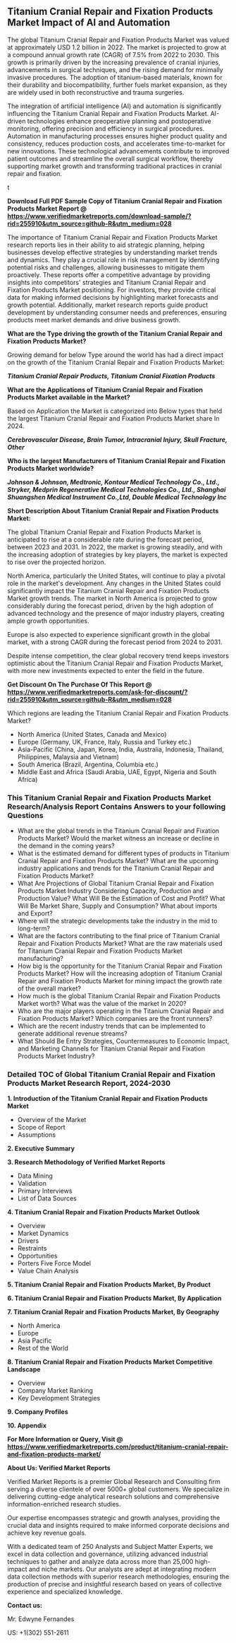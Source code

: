 <h2>Titanium Cranial Repair and Fixation Products Market Impact of AI and Automation</h2><p>The global Titanium Cranial Repair and Fixation Products Market was valued at approximately USD 1.2 billion in 2022. The market is projected to grow at a compound annual growth rate (CAGR) of 7.5% from 2022 to 2030. This growth is primarily driven by the increasing prevalence of cranial injuries, advancements in surgical techniques, and the rising demand for minimally invasive procedures. The adoption of titanium-based materials, known for their durability and biocompatibility, further fuels market expansion, as they are widely used in both reconstructive and trauma surgeries.</p><p>The integration of artificial intelligence (AI) and automation is significantly influencing the Titanium Cranial Repair and Fixation Products Market. AI-driven technologies enhance preoperative planning and postoperative monitoring, offering precision and efficiency in surgical procedures. Automation in manufacturing processes ensures higher product quality and consistency, reduces production costs, and accelerates time-to-market for new innovations. These technological advancements contribute to improved patient outcomes and streamline the overall surgical workflow, thereby supporting market growth and transforming traditional practices in cranial repair and fixation.</p>t</p><p id="" class=""><strong>Download Full PDF Sample Copy of Titanium Cranial Repair and Fixation Products Market Report @ <a href="https://www.verifiedmarketreports.com/download-sample/?rid=255910&utm_source=github-R&utm_medium=028" target="_blank">https://www.verifiedmarketreports.com/download-sample/?rid=255910&utm_source=github-R&utm_medium=028</a></strong></p><p>The importance of&nbsp;Titanium Cranial Repair and Fixation Products Market research reports lies in their ability to aid strategic planning, helping businesses develop effective strategies by understanding market trends and dynamics. They play a crucial role in risk management by identifying potential risks and challenges, allowing businesses to mitigate them proactively. These reports offer a competitive advantage by providing insights into competitors' strategies and Titanium Cranial Repair and Fixation Products Market positioning. For investors, they provide critical data for making informed decisions by highlighting market forecasts and growth potential. Additionally, market research reports guide product development by understanding consumer needs and preferences, ensuring products meet market demands and drive business growth.</p><p><strong>What are the&nbsp;Type driving the growth of the Titanium Cranial Repair and Fixation Products Market?</strong></p><p id="" class="">Growing demand for below Type around the world has had a direct impact on the growth of the Titanium Cranial Repair and Fixation Products Market:</p><em><strong>Titanium Cranial Repair Products, Titanium Cranial Fixation Products</strong></em></p><strong>What are the&nbsp;Applications&nbsp;of Titanium Cranial Repair and Fixation Products Market available in the Market?</strong></p><p id="" class="">Based on Application the Market is categorized into Below types that held the largest Titanium Cranial Repair and Fixation Products Market share In 2024.</p><em><strong>Cerebrovascular Disease, Brain Tumor, Intracranial Injury, Skull Fracture, Other</strong></em></p><strong>Who is the largest Manufacturers of Titanium Cranial Repair and Fixation Products Market worldwide?</strong></p><p><em><strong>Johnson & Johnson, Medtronic, Kontour Medical Technology Co., Ltd., Stryker, Medprin Regenerative Medical Technologies Co., Ltd., Shanghai Shuangshen Medical Instrument Co.,Ltd, Double Medical Technology Inc</strong></em></p><p id="" class=""><strong>Short Description About Titanium Cranial Repair and Fixation Products Market:</strong></p><p>The global Titanium Cranial Repair and Fixation Products Market is anticipated to rise at a considerable rate during the forecast period, between 2023 and 2031. In 2022, the market is growing steadily, and with the increasing adoption of strategies by key players, the market is expected to rise over the projected horizon.</p><p>North America, particularly the United States, will continue to play a pivotal role in the market's development. Any changes in the United States could significantly impact the Titanium Cranial Repair and Fixation Products Market growth trends. The market in North America is projected to grow considerably during the forecast period, driven by the high adoption of advanced technology and the presence of major industry players, creating ample growth opportunities.</p><p>Europe is also expected to experience significant growth in the global market, with a strong CAGR during the forecast period from 2024 to 2031.</p><p>Despite intense competition, the clear global recovery trend keeps investors optimistic about the Titanium Cranial Repair and Fixation Products Market, with more new investments expected to enter the field in the future.</p><p id="" class=""><strong>Get Discount On The Purchase Of This Report @ <a href="https://www.verifiedmarketreports.com/ask-for-discount/?rid=255910&utm_source=github-R&utm_medium=028" target="_blank">https://www.verifiedmarketreports.com/ask-for-discount/?rid=255910&utm_source=github-R&utm_medium=028</a></strong></p>Which regions are leading the Titanium Cranial Repair and Fixation Products Market?</p><ul><li>North America (United States, Canada and Mexico)</li><li>Europe (Germany, UK, France, Italy, Russia and Turkey etc.)</li><li>Asia-Pacific (China, Japan, Korea, India, Australia, Indonesia, Thailand, Philippines, Malaysia and Vietnam)</li><li>South America (Brazil, Argentina, Columbia etc.)</li><li>Middle East and Africa (Saudi Arabia, UAE, Egypt, Nigeria and South Africa)</li></ul><h3 id="" class="">This Titanium Cranial Repair and Fixation Products Market Research/Analysis Report Contains Answers to your following Questions</h3><ul><li>What are the global trends in the Titanium Cranial Repair and Fixation Products Market? Would the market witness an increase or decline in the demand in the coming years?</li><li>What is the estimated demand for different types of products in Titanium Cranial Repair and Fixation Products Market? What are the upcoming industry applications and trends for the Titanium Cranial Repair and Fixation Products Market?</li><li>What Are Projections of Global Titanium Cranial Repair and Fixation Products Market Industry Considering Capacity, Production and Production Value? What Will Be the Estimation of Cost and Profit? What Will Be Market Share, Supply and Consumption? What about imports and Export?</li><li>Where will the strategic developments take the industry in the mid to long-term?</li><li>What are the factors contributing to the final price of Titanium Cranial Repair and Fixation Products Market? What are the raw materials used for Titanium Cranial Repair and Fixation Products Market manufacturing?</li><li>How big is the opportunity for the Titanium Cranial Repair and Fixation Products Market? How will the increasing adoption of Titanium Cranial Repair and Fixation Products Market for mining impact the growth rate of the overall market?</li><li>How much is the global Titanium Cranial Repair and Fixation Products Market worth? What was the value of the market In 2020?</li><li>Who are the major players operating in the Titanium Cranial Repair and Fixation Products Market? Which companies are the front runners?</li><li>Which are the recent industry trends that can be implemented to generate additional revenue streams?</li><li>What Should Be Entry Strategies, Countermeasures to Economic Impact, and Marketing Channels for Titanium Cranial Repair and Fixation Products Market Industry?</li></ul><h3 id="" class="">Detailed TOC of Global Titanium Cranial Repair and Fixation Products Market Research Report, 2024-2030</h3><p id="" class=""><strong>1. Introduction of the Titanium Cranial Repair and Fixation Products Market</strong></p><ul><li>Overview of the Market</li><li>Scope of Report</li><li>Assumptions</li></ul><p id="" class=""><strong>2. Executive Summary</strong></p><p id="" class=""><strong>3. Research Methodology of Verified Market Reports</strong></p><ul><li>Data Mining</li><li>Validation</li><li>Primary Interviews</li><li>List of Data Sources</li></ul><p id="" class=""><strong>4. Titanium Cranial Repair and Fixation Products Market Outlook</strong></p><ul><li>Overview</li><li>Market Dynamics</li><li>Drivers</li><li>Restraints</li><li>Opportunities</li><li>Porters Five Force Model</li><li>Value Chain Analysis</li></ul><p id="" class=""><strong>5. Titanium Cranial Repair and Fixation Products Market, By Product</strong></p><p id="" class=""><strong>6. Titanium Cranial Repair and Fixation Products Market, By Application</strong></p><p id="" class=""><strong>7. Titanium Cranial Repair and Fixation Products Market, By Geography</strong></p><ul><li>North America</li><li>Europe</li><li>Asia Pacific</li><li>Rest of the World</li></ul><p id="" class=""><strong>8. Titanium Cranial Repair and Fixation Products Market Competitive Landscape</strong></p><ul><li>Overview</li><li>Company Market Ranking</li><li>Key Development Strategies</li></ul><p id="" class=""><strong>9. Company Profiles</strong></p><p id="" class=""><strong>10. Appendix</strong></p><p id="" class=""><strong>For More Information or Query, Visit @ <a href="https://www.verifiedmarketreports.com/product/titanium-cranial-repair-and-fixation-products-market/" target="_blank">https://www.verifiedmarketreports.com/product/titanium-cranial-repair-and-fixation-products-market/</a></strong></p><p id="" class=""><strong>About Us: Verified Market Reports</strong></p><p id="" class="">Verified Market Reports is a premier Global Research and Consulting firm serving a diverse clientele of over 5000+ global customers. We specialize in delivering cutting-edge analytical research solutions and comprehensive information-enriched research studies.</p><p id="" class="">Our expertise encompasses strategic and growth analyses, providing the crucial data and insights required to make informed corporate decisions and achieve key revenue goals.</p><p id="" class="">With a dedicated team of 250 Analysts and Subject Matter Experts, we excel in data collection and governance, utilizing advanced industrial techniques to gather and analyze data across more than 25,000 high-impact and niche markets. Our analysts are adept at integrating modern data collection methods with superior research methodologies, ensuring the production of precise and insightful research based on years of collective experience and specialized knowledge.</p><p id="" class=""><strong>Contact us:</strong></p><p id="" class="">Mr. Edwyne Fernandes</p><p id="" class="">US: +1(302) 551-2611</p>
